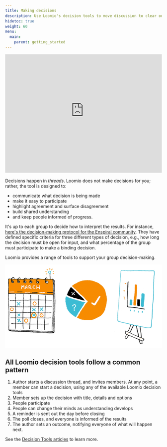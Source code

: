 ```yaml
---
title: Making decisions
description: Use Loomio's decision tools to move discussion to clear outcomes.
hidetoc: true
weight: 60
menu:
  main:
    parent: getting_started
---
```


<iframe width="100%" height="380px" src="https://www.youtube-nocookie.com/embed/ePILBTxgkmE" frameborder="0" allowfullscreen></iframe>

Decisions happen in *threads*. Loomio does not make decisions for you; rather, the tool is designed to:

* communicate what decision is being made
* make it easy to participate
* highlight agreement and surface disagreement
* build shared understanding
* and keep people informed of progress.

It's up to each group to decide how to interpret the results. For instance, [here's the decision-making protocol for the Enspiral community](https://handbook.enspiral.com/agreements/decisions.html). They have defined specific criteria for three different types of decision, e.g., how long the decision must be open for input, and what percentage of the group must participate to make a binding decision.

Loomio provides a range of tools to support your group decision-making.

![](decision-types.png)

## All Loomio decision tools follow a common pattern

1. Author starts a discussion thread, and invites members. At any point, a member can start a decision, using any of the available Loomio decision tools
2. Member sets up the decision with title, details and options
3. People participate
4. People can change their minds as understanding develops
5. A reminder is sent out the day before closing
6. The poll closes, and everyone is informed of the results
7. The author sets an outcome, notifying everyone of what will happen next.

See the [Decision Tools articles](/en/user_manual/polls) to learn more.
